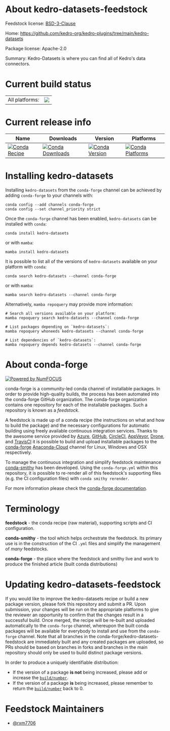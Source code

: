 About kedro-datasets-feedstock
==============================

Feedstock license: [BSD-3-Clause](https://github.com/conda-forge/kedro-datasets-feedstock/blob/main/LICENSE.txt)

Home: https://github.com/kedro-org/kedro-plugins/tree/main/kedro-datasets

Package license: Apache-2.0

Summary: Kedro-Datasets is where you can find all of Kedro's data connectors.

Current build status
====================


<table><tr><td>All platforms:</td>
    <td>
      <a href="https://dev.azure.com/conda-forge/feedstock-builds/_build/latest?definitionId=19496&branchName=main">
        <img src="https://dev.azure.com/conda-forge/feedstock-builds/_apis/build/status/kedro-datasets-feedstock?branchName=main">
      </a>
    </td>
  </tr>
</table>

Current release info
====================

| Name | Downloads | Version | Platforms |
| --- | --- | --- | --- |
| [![Conda Recipe](https://img.shields.io/badge/recipe-kedro--datasets-green.svg)](https://anaconda.org/conda-forge/kedro-datasets) | [![Conda Downloads](https://img.shields.io/conda/dn/conda-forge/kedro-datasets.svg)](https://anaconda.org/conda-forge/kedro-datasets) | [![Conda Version](https://img.shields.io/conda/vn/conda-forge/kedro-datasets.svg)](https://anaconda.org/conda-forge/kedro-datasets) | [![Conda Platforms](https://img.shields.io/conda/pn/conda-forge/kedro-datasets.svg)](https://anaconda.org/conda-forge/kedro-datasets) |

Installing kedro-datasets
=========================

Installing `kedro-datasets` from the `conda-forge` channel can be achieved by adding `conda-forge` to your channels with:

```
conda config --add channels conda-forge
conda config --set channel_priority strict
```

Once the `conda-forge` channel has been enabled, `kedro-datasets` can be installed with `conda`:

```
conda install kedro-datasets
```

or with `mamba`:

```
mamba install kedro-datasets
```

It is possible to list all of the versions of `kedro-datasets` available on your platform with `conda`:

```
conda search kedro-datasets --channel conda-forge
```

or with `mamba`:

```
mamba search kedro-datasets --channel conda-forge
```

Alternatively, `mamba repoquery` may provide more information:

```
# Search all versions available on your platform:
mamba repoquery search kedro-datasets --channel conda-forge

# List packages depending on `kedro-datasets`:
mamba repoquery whoneeds kedro-datasets --channel conda-forge

# List dependencies of `kedro-datasets`:
mamba repoquery depends kedro-datasets --channel conda-forge
```


About conda-forge
=================

[![Powered by
NumFOCUS](https://img.shields.io/badge/powered%20by-NumFOCUS-orange.svg?style=flat&colorA=E1523D&colorB=007D8A)](https://numfocus.org)

conda-forge is a community-led conda channel of installable packages.
In order to provide high-quality builds, the process has been automated into the
conda-forge GitHub organization. The conda-forge organization contains one repository
for each of the installable packages. Such a repository is known as a *feedstock*.

A feedstock is made up of a conda recipe (the instructions on what and how to build
the package) and the necessary configurations for automatic building using freely
available continuous integration services. Thanks to the awesome service provided by
[Azure](https://azure.microsoft.com/en-us/services/devops/), [GitHub](https://github.com/),
[CircleCI](https://circleci.com/), [AppVeyor](https://www.appveyor.com/),
[Drone](https://cloud.drone.io/welcome), and [TravisCI](https://travis-ci.com/)
it is possible to build and upload installable packages to the
[conda-forge](https://anaconda.org/conda-forge) [Anaconda-Cloud](https://anaconda.org/)
channel for Linux, Windows and OSX respectively.

To manage the continuous integration and simplify feedstock maintenance
[conda-smithy](https://github.com/conda-forge/conda-smithy) has been developed.
Using the ``conda-forge.yml`` within this repository, it is possible to re-render all of
this feedstock's supporting files (e.g. the CI configuration files) with ``conda smithy rerender``.

For more information please check the [conda-forge documentation](https://conda-forge.org/docs/).

Terminology
===========

**feedstock** - the conda recipe (raw material), supporting scripts and CI configuration.

**conda-smithy** - the tool which helps orchestrate the feedstock.
                   Its primary use is in the construction of the CI ``.yml`` files
                   and simplify the management of *many* feedstocks.

**conda-forge** - the place where the feedstock and smithy live and work to
                  produce the finished article (built conda distributions)


Updating kedro-datasets-feedstock
=================================

If you would like to improve the kedro-datasets recipe or build a new
package version, please fork this repository and submit a PR. Upon submission,
your changes will be run on the appropriate platforms to give the reviewer an
opportunity to confirm that the changes result in a successful build. Once
merged, the recipe will be re-built and uploaded automatically to the
`conda-forge` channel, whereupon the built conda packages will be available for
everybody to install and use from the `conda-forge` channel.
Note that all branches in the conda-forge/kedro-datasets-feedstock are
immediately built and any created packages are uploaded, so PRs should be based
on branches in forks and branches in the main repository should only be used to
build distinct package versions.

In order to produce a uniquely identifiable distribution:
 * If the version of a package **is not** being increased, please add or increase
   the [``build/number``](https://docs.conda.io/projects/conda-build/en/latest/resources/define-metadata.html#build-number-and-string).
 * If the version of a package **is** being increased, please remember to return
   the [``build/number``](https://docs.conda.io/projects/conda-build/en/latest/resources/define-metadata.html#build-number-and-string)
   back to 0.

Feedstock Maintainers
=====================

* [@rxm7706](https://github.com/rxm7706/)

